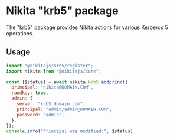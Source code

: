 
# Nikita "krb5" package

The "krb5" package provides Nikita actions for various Kerberos 5 operations.

## Usage

```js
import "@nikitajs/krb5/register";
import nikita from "@nikitajs/core";

const {$status} = await nikita.krb5.addprinc({
  principal: "nikita@DOMAIN.COM",
  randkey: true,
  admin: {
    server: "krb5.domain.com",
    principal: "admin/admin@DOMAIN.COM",
    password: "admin",
  },
});
console.info("Principal was modified:", $status);
```
